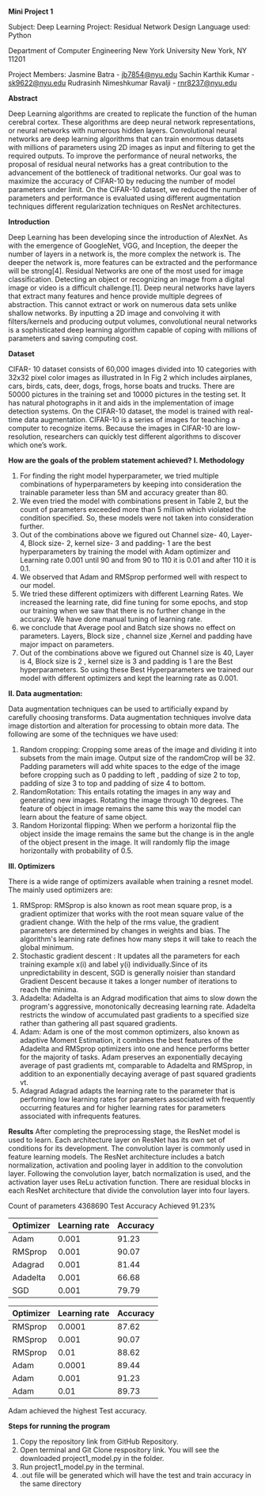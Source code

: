 **Mini Project 1**

Subject: Deep Learning
Project: Residual Network Design
Language used: Python

Department of Computer Engineering
New York University
New York, NY 11201	

Project Members:
Jasmine Batra - jb7854@nyu.edu
Sachin Karthik Kumar - sk9622@nyu.edu
Rudrasinh Nimeshkumar Ravalji - rnr8237@nyu.edu


**Abstract** 

Deep Learning algorithms are created to replicate the function of the human cerebral cortex. These algorithms are deep neural network representations, or neural networks with numerous hidden layers. Convolutional neural networks are deep learning algorithms that can train enormous datasets with millions of parameters using 2D images as input and filtering to get the required outputs. To improve the performance of neural networks, the proposal of residual neural networks has a great contribution to the advancement of the bottleneck of traditional networks. Our goal was to maximize the accuracy of CIFAR-10 by reducing the number of model parameters under limit. On the CIFAR-10 dataset, we reduced the number of parameters and performance is evaluated using different augmentation techniques different regularization techniques on ResNet architectures.
  
**Introduction**

Deep Learning has been developing since the introduction of AlexNet. As with the emergence of GoogleNet, VGG, and Inception, the deeper the number of layers in a network is, the more complex the network is. The deeper the network is, more features can be extracted and the performance will be strong[4]. Residual Networks are one of the most used for image classification. Detecting an object or recognizing an image from a digital image or video is a difficult challenge.[1]. Deep neural networks have layers that extract many features and hence provide multiple degrees of abstraction. This cannot extract or work on numerous data sets unlike shallow networks. By inputting a 2D image and convolving it with filters/kernels and producing output volumes, convolutional neural networks is a sophisticated deep learning algorithm capable of coping with millions of parameters and saving computing cost.


**Dataset**

CIFAR- 10 dataset consists of 60,000 images divided into 10 categories with 32x32 pixel color images as illustrated in In Fig 2 which includes airplanes, cars, birds, cats, deer, dogs, frogs, horse boats and trucks. There are 50000 pictures in the training set and 10000 pictures in the testing set. It has natural photographs in it and aids in the implementation of image detection systems. On the CIFAR-10 dataset, the model is trained with real-time data augmentation. CIFAR-10 is a series of images for teaching a computer to recognize items. Because the images in CIFAR-10 are low-resolution, researchers can quickly test different algorithms to discover which one’s work.


**How are the goals of the problem statement achieved?**
**I. Methodology**

  1. For finding the right model hyperparameter, we tried multiple combinations of hyperparameters by keeping into consideration the trainable parameter less than 5M and accuracy greater than 80. 
  2. We even tried the model with combinations present in Table 2, but the count of parameters exceeded more than 5 million which violated the condition specified. So, these models were not taken into consideration further. 
  3. Out of the combinations above we figured out Channel size- 40, Layer- 4, Block size- 2, kernel size- 3 and padding- 1 are the best hyperparameters by training the model with Adam optimizer and Learning rate 0.001 until 90 and from 90 to 110 it is 0.01 and after 110 it is 0.1. 
  4. We observed that Adam and RMSprop performed well with respect to our model. 
  5. We tried these different optimizers with different Learning Rates. We increased the learning rate, did fine tuning for some epochs, and stop our training when we saw that there is no further change in the accuracy. We have done manual tuning of learning rate.
  6. we conclude that Average pool and Batch size shows no effect on parameters. Layers, Block size , channel size ,Kernel and padding have major impact on parameters. 
  7. Out of the combinations above we figured out Channel size is 40, Layer is 4, Block size is 2 , kernel size is 3 and padding is 1 are the Best hyperparameters. So using these Best Hyperparameters we trained our model with different optimizers and kept the learning rate as 0.001.


**II. Data augmentation:**

Data augmentation techniques can be used to artificially expand by carefully choosing transforms. Data augmentation techniques involve data image distortion and alteration for processing to obtain more data. The following are some of the techniques we have used: 
  1. Random cropping: 
  Cropping some areas of the image and dividing it into subsets from the main image. Output size of the randomCrop will be 32. Padding parameters will add white spaces to the edge of the image before cropping such as 0 padding to left , padding of size 2 to top, padding of size 3 to top and padding of size 4 to bottom.
  2. RandomRotation: 
  This entails rotating the images in any way and generating new images. Rotating the image through 10 degrees. The feature of object in image remains the same this way the model can learn about the feature of same object.
  3. Random Horizontal flipping:
  When we perform a horizontal flip the object inside the image remains the same but the change is in the angle of the object present in the image. It will randomly flip the image horizontally with probability of 0.5.

**III. Optimizers**

There is a wide range of optimizers available when training a resnet model. The mainly used optimizers are:

  1. RMSprop:
  RMSprop is also known as root mean square prop, is a gradient optimizer that works with the root mean square value of the gradient change. With the help of the rms value, the gradient parameters are determined by changes in weights and bias. The algorithm's learning rate defines how many steps it will take to reach the global minimum.
  2. Stochastic gradient descent :
  It updates all the parameters for each training example x(i) and label y(i) individually.Since of its unpredictability in descent, SGD is generally noisier than standard Gradient Descent because it takes a longer number of iterations to reach the minima.
  3. Adadelta:
  Adadelta is an Adgrad modification that aims to slow down the program's aggressive, monotonically decreasing learning rate. Adadelta restricts the window of accumulated past gradients to a specified size rather than gathering all past squared gradients.
  4. Adam:
  Adam is one of the most common optimizers, also known as adaptive Moment Estimation, it combines the best features of the Adadelta and RMSprop optimizers into one and hence performs better for the majority of tasks. Adam preserves an exponentially decaying average of past gradients mt, comparable to Adadelta and RMSprop, in addition to an exponentially decaying average of past squared gradients vt.
  5. Adagrad 
  Adagrad adapts the learning rate to the parameter that is performing low learning rates for parameters  associated with frequently occurring features and for higher learning rates for parameters associated with infrequents features.

**Results**
After completing the preprocessing stage, the ResNet model is used to learn. Each architecture layer on ResNet has its own set of conditions for its development. The convolution layer is commonly used in feature learning models. The ResNet architecture includes a batch normalization, activation and pooling layer in addition to the convolution layer. Following the convolution layer, batch normalization is used, and the activation layer uses ReLu activation function. There are residual blocks in each ResNet architecture that divide the convolution layer into four layers.

Count of parameters	4368690
Test Accuracy Achieved	91.23%

|		Optimizer	  | Learning rate |		Accuracy	 |
| ------------- | ------------- |	------------ |			
| 		Adam 			|		 	0.001 		|			91.23		 |
| 		RMSprop	  | 		0.001 		|			90.07		 |
| 		Adagrad		|		 	0.001 		|			81.44		 |
| 		Adadelta  | 		0.001 		|			66.68		 |
| 		SGD				|		 	0.001 		|			79.79		 |

|		Optimizer	  | Learning rate |		Accuracy	 |
| ------------- | ------------- |	------------ |			
| 		RMSprop		|		 	0.0001 		|			87.62		 |
| 		RMSprop	  | 		0.001 		|			90.07		 |
| 		RMSprop		|		 	0.01 			|			88.62		 |
| 		Adam		  | 		0.0001 		|			89.44		 |
| 		Adam			|		 	0.001 		|			91.23		 |
| 		Adam			|		 	0.01 			|			89.73		 |


Adam achieved the highest Test accuracy.

**Steps for running the program**

  1. Copy the repository link from GitHub Repository.
  2. Open terminal and Git Clone respository link. You will see the downloaded project1_model.py in the folder.
  3. Run project1_model.py in the terminal.
  4. .out file will be generated which will have the test and train accuracy in the same directory 


